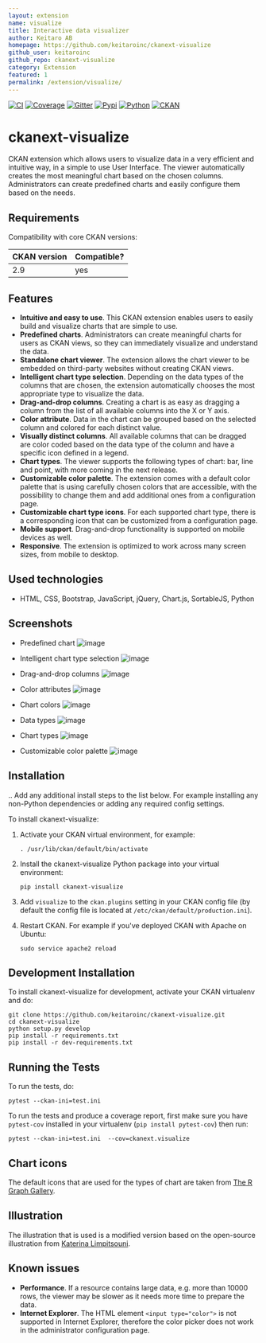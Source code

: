 ```yaml
---
layout: extension
name: visualize
title: Interactive data visualizer
author: Keitaro AB
homepage: https://github.com/keitaroinc/ckanext-visualize
github_user: keitaroinc
github_repo: ckanext-visualize
category: Extension
featured: 1
permalink: /extension/visualize/
---
```



[![CI](https://github.com/keitaroinc/ckanext-visualize/workflows/CI/badge.svg?branch=master)](https://github.com/keitaroinc/ckanext-visualize/actions)
[![Coverage](https://coveralls.io/repos/github/keitaroinc/ckanext-visualize/badge.svg?branch=master)](https://coveralls.io/github/keitaroinc/ckanext-visualize?branch=master)
[![Gitter](https://badges.gitter.im/keitaroinc/ckan.svg)](https://gitter.im/keitaroinc/ckan?utm_source=badge&utm_medium=badge&utm_campaign=pr-badge)
[![Pypi](https://img.shields.io/pypi/v/ckanext-visualize)](https://pypi.org/project/ckanext-visualize)
[![Python](https://img.shields.io/badge/python-3.8-blue)](https://www.python.org)
[![CKAN](https://img.shields.io/badge/ckan-2.9-red)](https://www.ckan.org)

ckanext-visualize
=================

CKAN extension which allows users to visualize data in a very efficient
and intuitive way, in a simple to use User Interface. The viewer
automatically creates the most meaningful chart based on the chosen
columns. Administrators can create predefined charts and easily
configure them based on the needs.

Requirements
------------

Compatibility with core CKAN versions:

| CKAN version | Compatible? |
|--------------|-------------|
| 2.9          | yes         |

Features
--------

-   **Intuitive and easy to use**. This CKAN extension enables users to
    easily build and visualize charts that are simple to use.
-   **Predefined charts**. Administrators can create meaningful charts
    for users as CKAN views, so they can immediately visualize and
    understand the data.
-   **Standalone chart viewer**. The extension allows the chart viewer
    to be embedded on third-party websites without creating CKAN views.
-   **Intelligent chart type selection**. Depending on the data types of
    the columns that are chosen, the extension automatically chooses the
    most appropriate type to visualize the data.
-   **Drag-and-drop columns**. Creating a chart is as easy as dragging a
    column from the list of all available columns into the X or Y axis.
-   **Color attribute**. Data in the chart can be grouped based on the
    selected column and colored for each distinct value.
-   **Visually distinct columns**. All available columns that can be
    dragged are color coded based on the data type of the column and
    have a specific icon defined in a legend.
-   **Chart types**. The viewer supports the following types of chart:
    bar, line and point, with more coming in the next release.
-   **Customizable color palette**. The extension comes with a default
    color palette that is using carefully chosen colors that are
    accessible, with the possibility to change them and add additional
    ones from a configuration page.
-   **Customizable chart type icons**. For each supported chart type,
    there is a corresponding icon that can be customized from a
    configuration page.
-   **Mobile support**. Drag-and-drop functionality is supported on
    mobile devices as well.
-   **Responsive**. The extension is optimized to work across many
    screen sizes, from mobile to desktop.

Used technologies
-----------------

-   HTML, CSS, Bootstrap, JavaScript, jQuery, Chart.js, SortableJS,
    Python

Screenshots
-----------

-   Predefined chart ![image](screenshots/predefined-chart.png)

-   Intelligent chart type selection
    ![image](screenshots/line-chart.png)

-   Drag-and-drop columns ![image](screenshots/drag-and-drop.png)

-   Color attributes ![image](screenshots/color-attributes.png)

-   Chart colors ![image](screenshots/chart-colors.png)

-   Data types ![image](screenshots/data-types.png)

-   Chart types ![image](screenshots/chart-types.png)

-   Customizable color palette
    ![image](screenshots/customizable-color-palette.png)

Installation
------------

.. Add any additional install steps to the list below. For example
installing any non-Python dependencies or adding any required config
settings.

To install ckanext-visualize:

1.  Activate your CKAN virtual environment, for example:

    `. /usr/lib/ckan/default/bin/activate`

2.  Install the ckanext-visualize Python package into your virtual
    environment:

    `pip install ckanext-visualize`

3.  Add `visualize` to the `ckan.plugins` setting in your CKAN config
    file (by default the config file is located at
    `/etc/ckan/default/production.ini`).

4.  Restart CKAN. For example if you've deployed CKAN with Apache on
    Ubuntu:

    `sudo service apache2 reload`

Development Installation
------------------------

To install ckanext-visualize for development, activate your CKAN
virtualenv and do:

    git clone https://github.com/keitaroinc/ckanext-visualize.git
    cd ckanext-visualize
    python setup.py develop
    pip install -r requirements.txt
    pip install -r dev-requirements.txt

Running the Tests
-----------------

To run the tests, do:

    pytest --ckan-ini=test.ini

To run the tests and produce a coverage report, first make sure you have
`pytest-cov` installed in your virtualenv (`pip install pytest-cov`)
then run:

    pytest --ckan-ini=test.ini  --cov=ckanext.visualize

Chart icons
-----------

The default icons that are used for the types of chart are taken from
[The R Graph Gallery](https://www.r-graph-gallery.com).

Illustration
------------

The illustration that is used is a modified version based on the
open-source illustration from [Katerina
Limpitsouni](https://undraw.co/).

Known issues
------------

-   **Performance**. If a resource contains large data, e.g. more than
    10000 rows, the viewer may be slower as it needs more time to
    prepare the data.
-   **Internet Explorer**. The HTML element `<input type="color">` is
    not supported in Internet Explorer, therefore the color picker does
    not work in the administrator configuration page.


